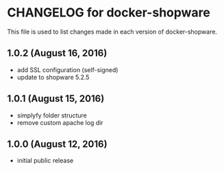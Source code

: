 # CHANGELOG for docker-shopware

This file is used to list changes made in each version of docker-shopware.

## 1.0.2 (August 16, 2016)

* add SSL configuration (self-signed)
* update to shopware 5.2.5

## 1.0.1 (August 15, 2016)

* simplyfy folder structure
* remove custom apache log dir

## 1.0.0 (August 12, 2016)

* initial public release